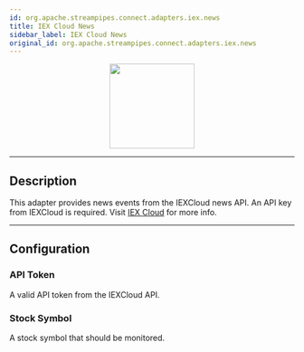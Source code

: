 ```yaml
---
id: org.apache.streampipes.connect.adapters.iex.news
title: IEX Cloud News
sidebar_label: IEX Cloud News
original_id: org.apache.streampipes.connect.adapters.iex.news
---
```


<!--
  ~ Licensed to the Apache Software Foundation (ASF) under one or more
  ~ contributor license agreements.  See the NOTICE file distributed with
  ~ this work for additional information regarding copyright ownership.
  ~ The ASF licenses this file to You under the Apache License, Version 2.0
  ~ (the "License"); you may not use this file except in compliance with
  ~ the License.  You may obtain a copy of the License at
  ~
  ~    http://www.apache.org/licenses/LICENSE-2.0
  ~
  ~ Unless required by applicable law or agreed to in writing, software
  ~ distributed under the License is distributed on an "AS IS" BASIS,
  ~ WITHOUT WARRANTIES OR CONDITIONS OF ANY KIND, either express or implied.
  ~ See the License for the specific language governing permissions and
  ~ limitations under the License.
  ~
  -->



<p align="center"> 
    <img src="/img/pipeline-elements/org.apache.streampipes.connect.adapters.iex.news/icon.png" width="150px;" class="pe-image-documentation"/>
</p>

***

## Description
This adapter provides news events from the IEXCloud news API. An API key from IEXCloud is required.
Visit <a href='https://iexcloud.io'>IEX Cloud</a> for more info.

***

## Configuration


### API Token
A valid API token from the IEXCloud API.

### Stock Symbol
A stock symbol that should be monitored.


